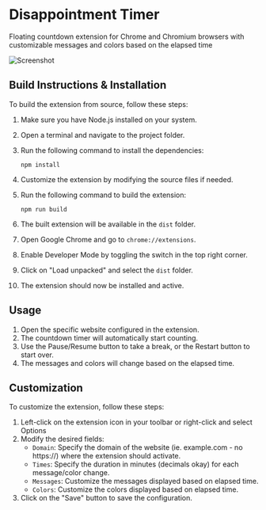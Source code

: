 # Disappointment Timer 
Floating countdown extension for Chrome and Chromium browsers with customizable messages and colors based on the elapsed time

![Screenshot](https://github.com/codybrom/disappointment-clock/assets/241370/67b0b959-33a4-4e3f-9418-525b7e6f1998)


## Build Instructions & Installation

To build the extension from source, follow these steps:

1. Make sure you have Node.js installed on your system.
2. Open a terminal and navigate to the project folder.
3. Run the following command to install the dependencies:

   ```shell
   npm install
   ```

4. Customize the extension by modifying the source files if needed.
5. Run the following command to build the extension:

   ```shell
   npm run build
   ```

6. The built extension will be available in the `dist` folder.
7. Open Google Chrome and go to `chrome://extensions`.
8. Enable Developer Mode by toggling the switch in the top right corner.
9. Click on "Load unpacked" and select the `dist` folder.
10. The extension should now be installed and active.

## Usage

1. Open the specific website configured in the extension.
2. The countdown timer will automatically start counting.
3. Use the Pause/Resume button to take a break, or the Restart button to start over.
5. The messages and colors will change based on the elapsed time.

## Customization

To customize the extension, follow these steps:

1. Left-click on the extension icon in your toolbar or right-click and select Options 
2. Modify the desired fields:
   - `Domain`: Specify the domain of the website (ie. example.com - no https://) where the extension should
     activate.
   - `Times`: Specify the duration in minutes (decimals okay) for each message/color change.
   - `Messages`: Customize the messages displayed based on elapsed time.
   - `Colors`: Customize the colors displayed based on elapsed time.
4. Click on the "Save" button to save the configuration.

